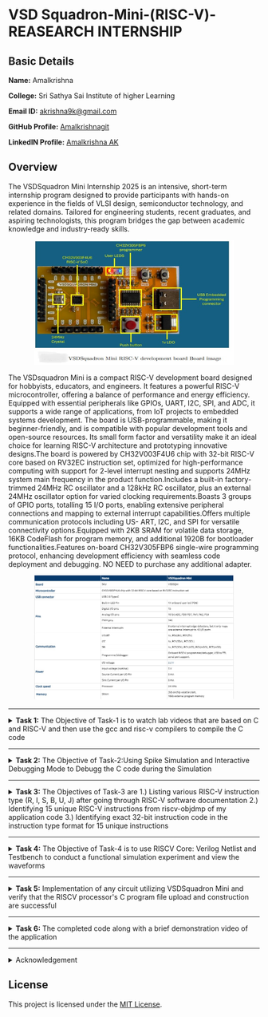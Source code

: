 # VSD Squadron-Mini-(RISC-V)-REASEARCH INTERNSHIP
##  Basic Details

**Name:** Amalkrishna

**College:** Sri Sathya Sai Institute of higher Learning

**Email ID:** akrishna9k@gmail.com  

**GitHub Profile:** [Amalkrishnagit](https://github.com/Amalkrishnagit)

**LinkedIN Profile:** [Amalkrishna AK](https://www.linkedin.com/in/amalkrishna-ak)

## Overview
The VSDSquadron Mini Internship 2025 is an intensive, short-term internship program designed to provide participants with hands-on experience in the fields of VLSI design, semiconductor technology, and related domains. Tailored for engineering students, recent graduates, and aspiring technologists, this program bridges the gap between academic knowledge and industry-ready skills.

 <p align="center">
	 <img width="400" height="250" src="Overview/1.jpeg">
	 
</p>

The VSDsquadron Mini is a compact RISC-V development board designed for hobbyists, educators, and engineers. It features a powerful RISC-V microcontroller, offering a balance of performance and energy efficiency. Equipped with essential peripherals like GPIOs, UART, I2C, SPI, and ADC, it supports a wide range of applications, from IoT projects to embedded systems development. The board is USB-programmable, making it beginner-friendly, and is compatible with popular development tools and open-source resources. Its small form factor and versatility make it an ideal choice for learning RISC-V architecture and prototyping innovative designs.The board is powered by CH32V003F4U6 chip with 32-bit RISC-V core based on RV32EC instruction set, optimized for high-performance computing with support for 2-level interrupt nesting and supports 24MHz system main frequency in the product function.Includes a built-in factory-trimmed 24MHz RC oscillator and a 128kHz RC oscillator, plus an external 24MHz oscillator option for varied clocking requirements.Boasts 3 groups of GPIO ports, totalling 15 I/O ports, enabling extensive peripheral connections and mapping to external interrupt capabilities.Offers multiple communication protocols including US- ART, I2C, and SPI for versatile connectivity options.Equipped with 2KB SRAM for volatile data storage, 16KB CodeFlash for program memory, and additional 1920B for bootloader functionalities.Features on-board CH32V305FBP6 single-wire programming protocol, enhancing development efficiency with seamless code deployment and debugging. NO NEED to purchase any additional adapter.
 <p align="center">
	 <img width="400" height="250" src="Overview/2.jpeg">
	 
</p>


-------------------------------------------------

<details>
<summary><b>Task 1:</b> The Objective of Task-1 is to watch lab videos that are based on C and RISC-V and then use the gcc and risc-v compilers to compile the C code</summary>

### C Language based LAB
We have to follow the given steps to compile any **.c** file in our machine:  
1. Open the bash terminal and locate to the directory where you want to create your file. Then run the following command:

	```
	gedit sum.c or leafpad sum1ton.c
	```  
2. This will open the editor and allows you to write into the file that you have created. You have to write the C code of printing the sum of n numbers. Once you are done with your code, save your file, and then close the editor.

Installing Leafpad editor
 ![1 Installing Leafpad editor](https://github.com/user-attachments/assets/cf0d0b1f-2648-497f-8e25-4988b0ed6498)

 ![2 ILE 2](https://github.com/user-attachments/assets/c3880c81-035f-4148-8f83-11773a7a1025)

Creating a file named "sum1ton.c"

 ![3](https://github.com/user-attachments/assets/66d37427-0388-4628-a0df-5c79066dd790)

A C-programme is written to find the sum of numbers from 1 to n, and the programme is executed.
 ![4](https://github.com/user-attachments/assets/2c8e884c-3864-416b-aaab-07542628cb0f)

4. To the C code on your terminal, run the following command:

	```
	gcc sum.c/gcc sum1ton.c
	./a.out
	```
### C Code compiled on gcc Compiler:

 The programme is then compiled using the gcc compiler.

 ![5 2 Calling out the programme](https://github.com/user-attachments/assets/70a4ad2d-5a52-473b-a96d-90cf4546d541)



 ![4 2 Compiling the program](https://github.com/user-attachments/assets/d3850517-d8e3-4831-8ad1-f5a0dd0da041)


Cross-verification of the output of the programme.

 ![5 confirming](https://github.com/user-attachments/assets/101136e5-5033-4b38-b643-5cc9837168ff)


Updating the written programme to start a new command in the next line.


 ![6 Updating the programme](https://github.com/user-attachments/assets/40454273-9f46-4c57-b2cc-5c179b2fe81f)

We can see that the next command starts in a new line.
 ![7 The next command starts in a new line](https://github.com/user-attachments/assets/56b8c3eb-19ba-43c0-adbd-3e20518fb912)

Playing around with the programme.

 ![8 Playing Around](https://github.com/user-attachments/assets/96f30490-8836-460c-8a9f-b03cf6a4f1f7)


 ![8 2](https://github.com/user-attachments/assets/d162f5f6-db17-48c7-af3b-9c71d372caec)

Renaming the written programme from sum1ton.c to lab1sum1ton.c via the terminal.

 ![9 Renaming a file](https://github.com/user-attachments/assets/12edf1f1-bf72-4bb9-8d99-81ee255a26db)

The clear screen command -clear.
 ![10 Clear sreen](https://github.com/user-attachments/assets/604a9394-ce6c-472b-a74c-36aa88bc9e7b)
 

### Compiled C output:
 
Compiling the written programme using Risc-V compiler.
 ![11 compiling using RISCv compiler](https://github.com/user-attachments/assets/39d69293-072b-4060-ba6c-f1afd251bb10)


The objectdump command is employed , and filtered out the main section which was found to have 17 instructions.
 ![12 objdump](https://github.com/user-attachments/assets/8136f9dd-ca4e-49ff-8777-ae04bc5e432f)

Cross-verification of the number of instructions.
 ![13 main section](https://github.com/user-attachments/assets/e4d77596-1eef-4d7a-92ba-2361798d9647)


 ![14 we have 17 instructions](https://github.com/user-attachments/assets/f826a5d3-5647-4ae0-8c2d-5dc2884818cd)
### RISCV based LAB
We have to do the same compilation of our code but this time using RISCV gcc compiler. Follow the given steps:  
1. Open the terminal and run the given command:  

	```
	cat sum1ton.c
	```
### Cat Command:


2. Using the **cat** command, the entire C code will be displayed on the terminal. Now run the following command to compile the code in riscv64 gcc compiler:  

	```
	riscv64-unknown-elf-gcc -O1 -mabi=lp64 -march=rv64i -o sum1ton.o sum1ton.c
	```
3. Open a new terminal and run the given command:    

	```
	riscv64-unknown-elf-objdump -d sum1ton.o
	```
### Objdump using -O1 format:


4. Open the previous tab and run the following command to compile the code in riscv64 gcc compiler:  

	```
	riscv64-unknown-elf-gcc -Ofast -mabi=lp64 -march=rv64i -o sum1ton.o sum1ton.c
	```

5. Open a new terminal and run the given command:    

	```
	riscv64-unknown-elf-objdump -d sum1ton.o
	```
### Objdump using -Ofast format:

Changing the **option** fron **-O1 to -Ofast**
 ![15  Ofast](https://github.com/user-attachments/assets/7cf89e78-34eb-4d7d-8343-f732ad28e43f)

The number of instructions reduced from 17 to 13 under the -main section.

 ![15 2](https://github.com/user-attachments/assets/193fb232-633d-4539-a908-fc939eb327b7)

Check my [SSSIHL_Roadshow](https://github.com/Amalkrishnagit/SSSIHL_Roadshow)repository for a detailed explanation on the commands used above.

</details>

-------------------------------------------------

<details>
<summary><b>Task 2:</b> The Objective of Task-2:Using Spike Simulation and Interactive Debugging Mode to Debugg the C code during the Simulation</summary> 

### What is SPIKE in RISCV?
> * A RISC-V ISA is a simulator, enabling the testing and analysis of RISC-V programs without the need for actual hardware.  
> * Spike is a free, open-source C++ simulator for the RISC-V ISA that models a RISC-V core and cache system. It can be used to run programs and a Linux kernel, and can be a starting point for running software on a RISC-V target.    
  
### What is pk (Proxy Kernel)?  
> * The RISC-V Proxy Kernel, pk , is a lightweight application execution environment that can host statically-linked RISC-V ELF binaries.  
> * A Proxy Kernel in the RISC-V ecosystem simplifies the interaction between complex hardware and the software running on it, making it easier to manage, test, and develop software and hardware projects.  

### Testing the SPIKE Simulator  
The target is to run the ```sum1ton.c``` code using both ```gcc compiler``` and ```riscv compiler```, and both of the compiler must display the same output on the terminal. So to compile the code using **gcc compiler**, use the following command:  
```
gcc sum1ton.c  
./a.out
```
And to compile the code using **riscv compiler**, use the following command:  
```
spike pk sum1ton.o
```  
#### Spike Simulation:
 <p align="center">
  <img width="800" height="500" src="/Task-2/1.PNG">
</p>

#### Following are the snapshots of RISCV Objdump with **-O1** and **-Ofast** options  
  
#### Objdump in -O1:

```
riscv64-unknown-elf-gcc -O1 -mabi=lp64 -march=rv64i -o sum1ton.o sum1ton.c
```

 <p align="center">
  <img width="800" height="500" src="/Task-2/2-open objdump.PNG">
</p>
  
#### Objdump in -Ofast:

```
riscv64-unknown-elf-gcc -Ofast -mabi=lp64 -march=rv64i -o sum1ton.o sum1ton.c
```
 

#### Debugging the Assembly Language Program of  ```sum1ton.c```  
* Open the **Objdump** of code by using the following command  
```
riscv64-unknown-elf-objdump -d sum1ton.o | less  
```
* Open the debugger in another terminal by using the following command  
```
spike -d pk sum1ton.o
```
* The debugger will be opened in the terminal. Now, debugging operations can be performed as shown in the following snapshot.

#### Debugging:
 <p align="center">
  <img width="800" height="500" src="Task-2/3.PNG">
</p>
 <p align="center">
  <img width="800" height="500" src="/Task-2/4.PNG">
</p>
 <p align="center">
  <img width="800" height="500" src="/Task-2/4.1.PNG">
</p>
<p align="center">
  <img width="800" height="500" src="/Task-2/5.PNG">
</p>
<p align="center">
  <img width="800" height="500" src="/Task-2/5.1.PNG">
</p>
</details>

----------------------------------------

<details>
<summary><b>Task 3:</b>  The Objectives of Task-3 are 1.)  Listing various RISC-V instruction type (R, I, S, B, U, J) after going through RISC-V software documentation 2.) Identifying 15 unique RISC-V instructions from riscv-objdmp of my application code 3.) Identifying exact 32-bit instruction code in the instruction type format for 15 unique instructions</summary>

## WHAT IS RISC-V?
- RISC-V is an open-source instruction set architecture (ISA) that allows developers to create processors tailored for specific applications.
- RISC-V is based on reduced instruction set computer principles and is the fifth generation of processors built on this concept.
- RISC-V can also be understood as an alternative processor technology that is free and open-source, meaning you don't need to purchase a license to use it.

## INSTRUCTIONS FORMAT IN RISC-V
The instruction format of a processor dictates how machine language instructions are structured and organized for the processor to execute. Each instruction is composed of a series of 0s and 1s, with each segment containing information about the location and operation of data.  
There are six primary instruction formats in RISC-V:

1. R-format
2. I-format
3. S-format
4. B-format
5. U-format
6. J-format

#### RISCV Instruction Types

 <p align="center">
  <img width="800" height="500" src="/Task-3/Instuction types.PNG">
</p>

#### 1. R-type Instruction
In RV32, each instruction is 32 bits in size. R-type instructions perform operations on registers (not memory) and are used for various arithmetic and logical operations. The 32-bit instruction is divided into six fields:

 <p align="center">
  <img width="800" height="100" src="/Task-3/R.PNG">
</p>

- **opcode** (7 bits): Specifies the type of instruction.
- **rd** (5 bits): The destination register where the result of the operation is stored.
- **func3** (3 bits): Specifies the type of operation performed.
- **rs1, rs2** (5 bits each): Source registers used in the operation.
- **func7** (7 bits): Further specifies the operation.

#### 2. I-type Instruction
I-type instructions involve operations that use both registers and an immediate value (not memory). These instructions are used for immediate and load operations. The instruction format is as follows:

 <p align="center">
  <img width="800" height="100" src="/Task-3/I.PNG">
</p>

- **opcode** (7 bits): Specifies the type of instruction.
- **rd** (5 bits): The destination register for the result.
- **func3** (3 bits): Specifies the type of operation.
- **rs1** (5 bits): Source register.
- **imm[11:0]** (12 bits): A 12-bit signed immediate value used in the operation.

#### 3. S-type Instruction
S-type instructions are used for store operations where data is stored from a register to memory. The 32-bit instruction is divided as follows:

 <p align="center">
  <img width="800" height="100" src="/Task-3/S.PNG">
</p>

- **opcode** (7 bits): Specifies the type of instruction.
- **imm[11:5]** (7 bits) and **imm[4:0]** (5 bits): The 12-bit immediate value is split across two fields, specifying the store offset.
- **rs1** (5 bits): The register containing the data to store.
- **rs2** (5 bits): The register containing the address where data should be stored.
- **func3** (3 bits): Specifies the type of store (byte, half-word, or word).

#### 4. B-type Instruction
B-type instructions are used for conditional branching based on comparisons. The 32-bit instruction format is as follows:

 <p align="center">
  <img width="800" height="100" src="/Task-3/B.PNG">
</p>

- **opcode** (7 bits): Specifies the type of instruction.
- **imm[12]** (1 bit), **imm[10:5]** (6 bits), **imm[4:1]** (4 bits), and **imm[11]** (1 bit): These bits form the 12-bit signed immediate used for the branch offset.
- **rs1, rs2** (5 bits each): Source registers involved in the comparison.
- **func3** (3 bits): Defines the condition used for branching.

#### 5. U-type Instruction
U-type instructions are used to transfer an immediate value into the destination register. The format is simple and involves only two instructions: `LUI` and `AUIPC`.

 <p align="center">
  <img width="800" height="100" src="/Task-3/U.PNG">
</p>

- **opcode** (7 bits): Specifies the type of instruction.
- **rd** (5 bits): The destination register for the immediate value.
- **imm[19:0]** (20 bits): The 20-bit immediate value that is transferred to the destination register.

For example, the instruction `lui x15, 0x13579` would load the value `0x13579000` into the upper 20 bits of register `x15`.

#### 6. J-type Instruction
J-type instructions are used for jump operations. These instructions are often used for loops and branching to a specified memory location. The format is as follows:

 <p align="center">
  <img width="800" height="100" src="/Task-3/J.PNG">
</p>

- **opcode** (7 bits): Specifies the type of instruction.
- **imm[20]** (1 bit), **imm[10:1]** (10 bits), **imm[11]** (1 bit), and **imm[19:12]** (8 bits): These bits form the 20-bit signed immediate for the jump address.
- **rd** (5 bits): The destination register (used for return addresses).

## Commands for Extracting RISC-V Instructions
<details>
<summary>Commands</summary>
	
#### Compile the C program into a RISC-V ELF binary
```
riscv64-unknown-elf-gcc -march=rv32i -mabi=ilp32 -o sum1ton sum1ton.c
```

#### Generate a disassembly of the binary
```
riscv64-unknown-elf-objdump -d sum1ton > sum1ton.objdump
```

#### Display the main function's disassembly, with 30 lines of context
```
riscv64-unknown-elf-objdump -d sum1ton | grep -A 30 "<main>:"
```
<p align="center">
  <img width="800" height="500" src="/Task-3/1.PNG">
</p>

#### Filter for arithmetic and logical instructions: add, sub, and, or
```
riscv64-unknown-elf-objdump -d sum1ton | grep -E "add|sub|and|or"
```
<p align="center">
  <img width="800" height="500" src="/Task-3/2.PNG">
</p>

#### Filter for immediate arithmetic, load, and jump instructions: addi, lw, jalr
```
riscv64-unknown-elf-objdump -d sum1ton | grep -E "addi|lw|jalr"
```
<p align="center">
  <img width="800" height="500" src="/Task-3/3.PNG">
</p>

#### Filter for store and branch instructions: sw, beq, bne, blt, bge
```
riscv64-unknown-elf-objdump -d sum1ton | grep -E "sw|beq|bne|blt|bge"
```

#### Filter for control flow and address instructions: lui, auipc, jal
```
riscv64-unknown-elf-objdump -d sum1ton | grep -E "lui|auipc|jal"
```

#### Count occurrences of each unique instruction
```
riscv64-unknown-elf-objdump -d sum1ton | grep -o "\s\w\+\s" | sort | uniq -c
```
</details>

# Instructions with explaination
<details>
<summary>Now, let's analyse each instruction one by one</summary>
	
# RISC-V Instructions Explanation

This document provides a detailed explanation of the given RISC-V assembly instructions, including their types, functionality, and corresponding 32-bit representations.

### 1. `xor a5, a4, a5`
- **Type**: R-type  
- **Description**: Adds the values in `a4` and `a5`, and stores the result in `a5`.  
- **Fields**:  
  - **opcode**: 0110011  
  - **rs1**: a4 = 01110 
  - **rs2**: a5 = 01111
  - **rd**: a5 = 01111   
  - **func3**: 000  
  - **func7**: 0000000  
- **32-bit Instruction**: `0000000_01111_01110_000_01111_0110011`

---

### 2. `addi a5, a5, 1`
- **Type**: I-type  
- **Description**: Adds the immediate value `1` to the value in `a5`, and stores the result in `a5`.  
- **Fields**:  
  - **opcode**: 0010011  
  - **rd**: a5 = 01111  
  - **rs1**: a5 = 01111  
  - **imm**: 0000000000000001  
  - **func3**: 000  
- **32-bit Instruction**: `0000000000000001_01111_000_01111_0010011`

---

### 3. `sub a2, a2, a0`
- **Type**: R-type  
- **Description**: Subtracts the value in `a0` from the value in `a2`, and stores the result in `a2`.  
- **Fields**:  
  - **opcode**: 0110011  
  - **rd**: a2 = 01100
  - **rs1**: a2 = 01100
  - **rs2**: a0 = 01010  
  - **func3**: 000  
  - **func7**: 0100000  
- **32-bit Instruction**: `0100000_01010_01100_000_01100_0110011`

---

### 4. `and a5, a5, a4`
- **Type**: R-type  
- **Description**: Performs a bitwise AND operation between the values in `a5` and `a4`, and stores the result in `a5`.  
- **Fields**:  
  - **opcode**: 0110011  
  - **rd**: a5 = 01111
  - **rs1**: a5 = 01111  
  - **rs2**: a4 = 01110  
  - **func3**: 111  
  - **func7**: 0000000  
- **32-bit Instruction**: `0000000_01110_01111_111_01111_0110011`

---

### 5. `or a1, a1, a3`
- **Type**: R-type  
- **Description**: Performs a bitwise OR operation between the values in `a5` and `a6`, and stores the result in `a5`.  
- **Fields**:  
  - **opcode**: 0110011  
  - **rd**: a1 = 01011  
  - **rs1**: a1 =01011  
  - **rs2**: a3 = 01101  
  - **func3**: 110  
  - **func7**: 0000000  
- **32-bit Instruction**: `0000000_01101_01011_110_01011_0110011`

---

### 6. `xor a4, a7, a4`
- **Type**: R-type  
- **Description**: Performs a bitwise XOR operation between the values in `a7` and `a4`, and stores the result in `a4`.  
- **Fields**:  
  - **opcode**: 0110011  
  - **rd**: a4 = 01110 
  - **rs1**: a7 = 10001  
  - **rs2**: a4 = 01110 
  - **func3**: 100  
  - **func7**: 0000000  
- **32-bit Instruction**: `0000000_01110_10001_100_01110_0110011`

---

### 7. `lw a5, 16(sp)`
- **Type**: I-type  
- **Description**: Loads a word from the memory address obtained by adding `16` to the value in `sp`, and stores it in `a5`.  
- **Fields**:  
  - **opcode**: 0000011  
  - **rd**: a5 = 01111  
  - **rs1**: sp = 00010  
  - **imm**: 0000000000010000  
  - **func3**: 010  
- **32-bit Instruction**: `0000000000010000_00010_010_01111_0000011`

---

### 8. `sw a3, 16(sp)`
- **Type**: S-type  
- **Description**: Stores the value in `a3` at the memory address obtained by adding `16` to the value in `sp`.  
- **Fields**:  
  - **opcode**: 0100011  
  - **rs1**: sp = 00010  
  - **rs2**: a3 = 01101 
  - **imm**: 0000000 10000 
  - **func3**: 010  
- **32-bit Instruction**: `0000000_01101_00010_010_10000_0100011`

---

### 9. `beq s0, a2, 14650`
- **Type**: B-type  
- **Description**: Branches to the address offset `14650` if `s0` equals `a2`.  
- **Fields**:  
  - **opcode**: 1100011  
  - **rs1**: s0 = 01000  
  - **rs2**: a2 = 01100  
  - **imm**: 0 000011 1100 0  
  - **func3**: 000  
- **32-bit Instruction**:  `0_000011_01100_01000_000_1100_0_1100011`

---

### 10. `bne a1, a5, 145fc`
- **Type**: B-type  
- **Description**: Branches to the address offset `145fc` if `a1` does not equal `a5`.  
- **Fields**:  
  - **opcode**: 1100011  
  - **rs1**: a1 = 01011  
  - **rs2**: a5 = 01111  
  - **imm**: 1_111111_0100_1  
  - **func3**: 001  
- **32-bit Instruction**: `1_111111_01111_01011_001_0100_1_1100011`

---

### 11. `sll a7, a7, a2`
- **Type**: R-type  
- **Description**: Performs a logical left shift of `a7` by the number of positions specified in the lower bits of `a2`, and stores the result in `a7`.  
- **Fields**:  
  - **opcode**: 0110011  
  - **rd**: a7 = 10001 
  - **rs1**: a7 = 10001  
  - **rs2**: a2 = 01100  
  - **func3**: 001  
  - **func7**: 0000000  
- **32-bit Instruction**: `0000000_01100_10001_001_10001_0110011`

---

### 12. `lui a5, 0x80`
- **Type**: U-type  
- **Description**: Loads the value `0x80` into the upper 20 bits of `a5`.  
- **Fields**:  
  - **opcode**: 0110111  
  - **rd**: a5 = 01111
  - **imm**: 00000000000010000000  
- **32-bit Instruction**:  `00000000000010000000_01111_0110111`

---

### 13. `jal ra, 22a08`
- **Type**: J-type  
- **Description**: Jumps to the address offset `22a08` and stores the return address in `ra`.  
- **Fields**:  
  - **opcode**: 1101111  
  - **rd**: ra = 00001  
  - **imm**: 0_0110110110_0_00010000 
- **32-bit Instruction**: `00110110110000010000_00001_1101111`

---

### 14. `jalr a5`
- **Type**: I-type  
- **Description**: Jumps to the address specified in `a5` and stores the return address in `ra`.  
- **Fields**:  
  - **opcode**: 1100111  
  - **rd**: ra = 00001  
  - **rs1**: a5 = 01111  
  - **imm**: 000000000000  
  - **func3**: 000  
- **32-bit Instruction**: `000000000000_01111_000_00001_1100111`

---

### 15. `auipc a0, 0x1`
- **Type**: U-type  
- **Description**: Adds the immediate value `0x1` shifted left 12 bits to the current PC and stores the result in `a0`.  
- **Fields**:  
  - **opcode**: 0010111  
  - **rd**: a0 = 01010 
  - **imm**: 00000000000000000001  
- **32-bit Instruction**: `00000000000000000001_01010_0010111`
</details>

# Example Application with its Instructions
<details>
<summary>Given below is a simple C program that performs basic mathematical operations like addition, subtraction, multiplication, and division</summary>
	
```c
//C program

#include <stdio.h>

int main() {
    double num1, num2;
    
    // Taking input from the user
    printf("Enter two numbers: ");
    scanf("%lf %lf", &num1, &num2);

    // Performing mathematical operations
    double sum = num1 + num2;
    double difference = num1 - num2;
    double product = num1 * num2;
    double quotient = (num2 != 0) ? (num1 / num2) : 0; // Handling division by zero

    // Displaying results
    printf("\nResults:\n");
    printf("Sum: %.2lf\n", sum);
    printf("Difference: %.2lf\n", difference);
    printf("Product: %.2lf\n", product);
    
    if (num2 != 0) {
        printf("Quotient: %.2lf\n", quotient);
    } else {
        printf("Division by zero is not allowed.\n");
    }

    return 0;
}

```

 <p align="center">
  <img width="800" height="500" src="/Task-3/5.PNG">
</p>
</details>


<details>
<summary>Now, let's analyse each instruction one by one present in model application</summary>

### 1) `xor s0, a5, a1`
- **Type**: R-type  
- **Description**: Performs a bitwise XOR operation between the values in `a5` and `a1`, and stores the result in `s0`.  
- **Fields**:  
  - **opcode**: 0110011  
  - **rd**: s0 = 10010 
  - **rs1**: a5 = 01111  
  - **rs2**: a1 = 01011 
  - **func3**: 100  
  - **func7**: 0000000  
- **32-bit Instruction**: `0000000_01011_01111_100_01110_0110011`

----------------------------------------------

### 2) `addi a5, a5, 1`
* This is an I-type instruction used for adding an immediate value to a register.
* `a5` is both the source register (rs1) and the destination register (rd).
* The immediate value `1` is added to the value in register `a5` and the result is stored in `a5`.
* Opcode for `addi` = `0010011`
* rd = `a5` = `01111`
* rs1 = `a5` = `01111`
* imm = `1` = `000000000001`
* func3 = `000`

**32 bits instruction:** `000000000001_01111_000_01111_0010011`

----------------------------------------------

### 3) `beq a2, a0, 2472c`
* This is a B-type instruction used for conditional branching (branch if equal).
* If the values in registers `a2` and `a0` are equal, the program counter will jump to the specified offset (`2472c`).
* Opcode for `beq` = `1100011`
* rs1 = `a2` = `01100`
* rs2 = `a0` = `01010`
* imm = `2472c` = `0_001101_0100_0`
* func3 = `000`

**32 bits instruction:** `0001101_01010_01100_000_01000_1100011`

----------------------------------------------

### 4) `lw a5, -20(s0)`
* This is an I-type instruction used for loading a word from memory.
* The value at memory address `s0 - 20` (no offset) is loaded into register `a5`.
* Opcode for `lw` = `0000011`
* rd = `a5` = `01111`
* rs1 = `s0` = `01000`
* imm = `-20` = `111111101100`
* func3 = `010`

**32 bits instruction:** `111111101100_01000_010_01111_0000011`

----------------------------------------------

### 5) `bne t3, a5, 23450`
* This is a B-type instruction used for conditional branching (branch if not equal).
* If the values in registers `t3` and `a5` are not equal, the program counter will jump to the specified offset (`23450`).
* Opcode for `bne` = `1100011`
* rs1 = `t3` = `11100`
* rs2 = `a5` = `01111`
* imm = `23450` = `1_1111110_0010_1`
* func3 = `001`

**32 bits instruction:** `1111111_01111_11100_001_00101_1100011`

----------------------------------------------

### 6) `sub a5, a5, a0`
- **Type**: R-type  
- **Description**: Subtracts the value in `a0` from the value in `a5`, and stores the result in `a5`.  
- **Fields**:  
  - **opcode**: 0110011  
  - **rd**: a5 = 01111
  - **rs1**: a5 = 01111
  - **rs2**: a0 = 01100  
  - **func3**: 000  
  - **func7**: 0100000  
- **32-bit Instruction**: `0100000_01100_01111_000_01111_0110011`
  
----------------------------------------------

### 7) `or t3, t3, a6`
* This is an R-type instruction used for performing a bitwise OR operation between two registers.
* The values in registers `t3` and `a6` are bitwise OR’ed, and the result is stored in register `t3`.
* Opcode for `or` = `0110011`
* rd = `t3` = `11100`
* rs1 = `t3` = `11100`
* rs2 = `a6` = `10000`
* func3 = `110`
* func7 = `0000000`

**32 bits instruction:** `0000000_10000_11100_110_11100_0110011`

----------------------------------------------

### 8) `slli a2, a5, 0x1d`
* This is an I-type instruction used for shifting a register value left by an immediate number of bits.
* The value in register `a5` is shifted left by `0x1d` (29 in decimal), and the result is stored in register `a2`.
* Opcode for `slli` = `0010011`
* rd = `a2` = `01100`
* rs1 = `a5` = `01111`
* imm = `0x1d` = `000000011101`
* func3 = `001`

**32 bits instruction:** `000000011101_01111_001_01100_0010011`

----------------------------------------------

### 9) `sw a2, 20(sp)`
- **Type**: S-type  
- **Description**: Stores the value in `a2` at the memory address obtained by adding `20` to the value in `sp`.  
- **Fields**:  
  - **opcode**: 0100011  
  - **rs1**: sp = 00010  
  - **rs2**: a2 = 01100 
  - **imm**: 0000000 10100 
  - **func3**: 010  
- **32-bit Instruction**: `0000000_01100_00010_010_10100_0100011`
----------------------------------------------

### 10) `mv a0, a5`
* This is a pseudo-instruction that copies the value in `a5` to `a0`.
* It is equivalent to `addi a0, a5, 0`.
* Opcode for `addi` = `0010011`
* rd = `a0` = `01010`
* rs1 = `a5` = `01111`
* imm = `0` = `000000000000`
* func3 = `000`

**32 bits instruction:** `000000000000_01111_000_01010_0010011`

----------------------------------------------

### 11) `lui a5, 0x25`
* This is a U-type instruction used for loading an upper immediate value into a register.
* The value `0x25` is loaded into the upper 20 bits of register `a5`.
* Opcode for `lui` = `0110111`
* rd = `a5` = `01111`
* imm = `0x25` = `000000000000001000101`

**32 bits instruction:** `00000000000000100101_01111_0110111`

----------------------------------------------

### 12) `jal ra, 10420`
* This is a J-type instruction used for performing a jump and link operation.
* The program counter is updated by the immediate value (`10420`), and the return address is stored in `ra`.
* Opcode for `jal` = `1101111`
* rd = `ra` = `00001`
* imm = `10420` = `0_0100111100_0_00000000`

**32 bits instruction:** `00100111100000000000_00001_1101111`

----------------------------------------------

### 13) `and a5, a5, a2`
* All the arithmetic and logical operations are performed using R-type instruction format, hence this instruction belongs to R-type instruction set.  
* a5 is the destination register that will hold the value of a5 & a2, means performing AND operation bit by bit.  
* Opcode for AND = 0110011  
* rd = a5 = 01111  
* rs1 = a5 = 01111  
* rs2 = a2 = 01100 
* func3 = 111  
* func7 = 0000000  

**32 bits instruction :** `0000000_01100_01111_111_01111_0110011`

----------------------------------------------

### 14) `beqz t6, 23c79`
* This is a B-type instruction used for conditional branching (branch if equal to zero).
* If the value in register `t6` is zero, the program counter will jump to the specified offset (`23c79`).
* Opcode for `beqz` = `1100011`
* rs1 = `t6` = `11111`
* rs2 = `x0` = `00000`
* imm = `23c79` = `0_000000_0100_0`
* func3 = `000`

**32 bits instruction:** `0000000_00000_11111_000_01000_1100011`

</details>

</details>

----------------------------------------------

<details>
<summary><b>Task 4:</b> The Objective of Task-4 is to use RISCV Core: Verilog Netlist and Testbench to conduct a functional simulation experiment and view the waveforms</summary>  
<br>

>***NOTE:** Since this research internship does not include building the RISCV architecture or writing its testbench, we will utilize the pre-existing Verilog code and testbench. The following GitHub repository was used as a reference  : [iiitb_rv32i](https://github.com/vinayrayapati/rv32i/)*    
  
### Steps to perform functional simulation of RISCV 
1. download the ```iiitb_rv32i.v``` and ```iiitb_rv32i_tb.v``` files from
https://github.com/vinayrayapati/rv32i/
3. Create a new directory with your name ```mkdir <your_name>```
4. Copy the files ```iiitb_rv32i.v``` and ```iiitb_rv32i_tb.v``` to this directory
  
  
5. To run and simulate the verilog code, enter the following command:  
	```
	$ iverilog -o iiitb_rv32i iiitb_rv32i.v iiitb_rv32i_tb.v
	$ ./iiitb_rv32i
	```
6. To see the simulation waveform in GTKWave, enter the following command:
	```
	$ gtkwave iiitb_rv32i.vcd
	```

 <p align="center">
  <img width="800" height="500" src="/Task-4/1.PNG">
</p>

7. The following window will appear when GTKWave opens 

 <p align="center">
  <img width="800" height="500" src="/Task-4/2.GTK.PNG">
</p>
 
Every instruction in the provided verilog file is hard-coded, as seen in the picture below. Hard-coded indicates that each instruction has been hard-coded according to the designer's own pattern rather than adhering to the RISCV specifications bit pattern. As a result, the 32-bit instruction we produced in Task 3 will not correspond to the specified instruction.  
  
 <p align="center">
  <img width="800" height="500" src="/Task-4/3.Hard coded Instructions.PNG">
</p>
  
#### The following table shows the differences between standard RISCV ISA and the Instruction Set given in the reference repository:  

 <p align="center">
 < 
	|  **Operation**  |  **Standard RISCV ISA**  |  **Hardcoded ISA**  |  
	|  :----:  |  :----:  |  :----:  |  
	|  ADD R6, R2, R1  |  32'h00110333  |  32'h02208300  |  
	|  SUB R7, R1, R2  |  32'h402083b3  |  32'h02209380  |  
	|  AND R8, R1, R3  |  32'h0030f433  |  32'h0230a400  |  
	|  OR R9, R2, R5  |  32'h005164b3  |  32'h02513480  |  
	|  XOR R10, R1, R4  |  32'h0040c533  |  32'h0240c500  |  
	|  SLT R1, R2, R4  |  32'h0045a0b3  |  32'h02415580  |  
	|  ADDI R12, R4, 5  |  32'h004120b3  |  32'h00520600  |  
	|  BEQ R0, R0, 15  |  32'h00000f63  |  32'h00f00002  |  
	|  SW R3, R1, 2  |  32'h0030a123  |  32'h00209181  |  
	|  LW R13, R1, 2  |  32'h0020a683  |  32'h00208681  |  
	|  SRL R16, R14, R2  |  32'h0030a123  |  32'h00271803  |
	|  SLL R15, R1, R2  |  32'h002097b3  |  32'h00208783  |   >
	 
 </p> 

#### *Analysing the Output Waveform of various instructions that we have covered in TASK-2*  

**```Instruction 1: ADD R6, R2, R1```**

<p align="center">
  <img width="500" src="/Task 4/ADD.png">
</p>

---

**```Instruction 2: SUB R7, R1, R2```**

<p align="center">
  <img width="500" src="/Task 4/SUB.png">
</p>

---

**```Instruction 3: AND R8, R1, R3```**

<p align="center">
  <img width="500" src="/Task 4/AND.png">
</p>

---

**```Instruction 4: OR R9, R2, R5```**

<p align="center">
  <img width="500" src="/Task 4/OR.png">
</p>

---

**```Instruction 5: XOR R10, R1, R4```**

<p align="center">
  <img width="500" src="/Task 4/XOR.png">
</p>

---

**```Instruction 6: SLT R11, R2, R4```**

<p align="center">
  <img width="500" src="/Task 4/SLT.png">
</p>

---

**```Instruction 7: ADDI R12, R4, 5```**

<p align="center">
  <img width="500" src="/Task 4/ADDI.png">
</p>

---

**```Instruction 8: BEQ R0, R0, 15```**

<p align="center">
  <img width="500" src="/Task 4/BEQ.png">
</p>

---

**```Instruction 9: SW R3, R1, 2```**

<p align="center">
  <img width="500" src="/Task 4/SW.png">
</p>

---

**```Instruction 10: LW R13, R1, 2```**

<p align="center">
  <img width="500" src="/Task 4/LW.png">
</p>

</details>  

-----------------------------------

<details>
<summary><b>Task 5:</b> Implementation of any circuit utilizing VSDSquadron Mini and verify that the RISCV processor's C program file upload and construction are successful</summary> 

# Shipment Tracking System

## Overview
The Shipment Tracking System integrates an MPU6050 accelerometer sensor with the CH32V003 RISC-V processor to provide real-time tracking of shipment conditions. This system monitors movement and tilt ensuring that shipments are handled appropriately during transit. The MPU6050 sensor communicates detected motion data to the CH32V003 processor, which processes the information and triggers alerts if any irregularities are detected. By leveraging this technology, the project offers an efficient and automated solution for shipment monitoring and tracking.

## Components Required
- CH32V003 RISC-V Processor
- MPU6050 Accelerometer and Gyroscope Sensor
- Power Supply
- Jumper Wires

## System Specifications
### CH32V003 RISC-V Processor
- Voltage: 1.8V to 3.6V
- Communication Protocols: I2C, SPI, UART
- GPIO Pins: Configurable for interfacing with external devices

### MPU6050 Accelerometer Sensor
- Voltage: 3.3V or 5V
- Features: Acceleration and angular velocity detection across three axes
- Communication Protocol: I2C

## Circuit Connections
<p align="center">
  <img width="500" src="/Task 5/circuit_image.png">
</p>

### Connections:
1. **MPU6050 VCC**: Connect to `VIN` of CH32V003.
2. **MPU6050 GND**: Connect to `GND` of CH32V003.
3. **MPU6050 SCL (I2C Clock)**: Connect to `PC2` of CH32V003.
4. **MPU6050 SDA (I2C Data)**: Connect to `PC1` of CH32V003.

### Pinout Diagram:

| Component          | CH32V003x Pin |
|--------------------|---------------|
| MPU6050 VCC       | VIN           |
| MPU6050 GND       | GND           |
| MPU6050 SCL       | PC2            |
| MPU6050 SDA       | PC1            |

</details>

---------------------------------------

<details>
<summary><b>Task 6:</b> The completed code along with a brief demonstration video of the application</summary> 

## Complete setup 

<p align="center">
  <img width="500" src="/Task 6/complete_setup.jpg">
</p>

## Board_and_sensor

<p align="center">
  <img width="500" src="/Task 6/board_and_sensor.jpg">
</p>

## Interface_for_serial_monitor

<p align="center">
  <img width="500" src="/Task 6/for_serial_monitoring.jpg">
</p>

## How to Program

The following code initializes the MPU6050 sensor and processes motion data to detect irregularities. If an alert condition occurs, the inbuilt LED on the CH32V003 processor glows to indicate an issue and displays it on serial monitor.

```c
#include <ch32v00x.h>
#include <debug.h>
#include <stdlib.h>

/* MPU6050 Register Addresses */
#define MPU6050_ADDR 0x68
#define MPU6050_PWR_MGMT_1 0x6B
#define MPU6050_ACCEL_CONFIG 0x1C
#define MPU6050_ACCEL_XOUT_H 0x3B
#define MPU6050_WHO_AM_I 0x75

/* Tilt Detection Parameters */
#define TILT_THRESHOLD 15000  // Raw accelerometer threshold
#define I2C_TIMEOUT 1000      // Timeout for I2C operations

/* Global Variable */
int16_t accelX, accelY, accelZ;
uint8_t tiltDetected = 0;

/* Function Prototypes */
void GPIO_Config(void);
void MPU6050_Init(void);
void MPU6050_Read_Accel(void);
void Check_Tilt(void);
void I2C_WriteByte(uint8_t addr, uint8_t reg, uint8_t data);
uint8_t I2C_ReadByte(uint8_t addr, uint8_t reg);

void GPIO_Config(void) {
    GPIO_InitTypeDef GPIO_InitStructure = {0};
    RCC_APB2PeriphClockCmd(RCC_APB2Periph_GPIOD, ENABLE);
    GPIO_InitStructure.GPIO_Pin = GPIO_Pin_6;
    GPIO_InitStructure.GPIO_Mode = GPIO_Mode_Out_PP;
    GPIO_InitStructure.GPIO_Speed = GPIO_Speed_50MHz;
    GPIO_Init(GPIOD, &GPIO_InitStructure);
}

void MPU6050_Init(void) {
    uint8_t whoAmI;
    
    // Reset the device
    I2C_WriteByte(MPU6050_ADDR, MPU6050_PWR_MGMT_1, 0x80);
    Delay_Ms(100);  // Wait for reset to complete
    
    // Wake up the device
    I2C_WriteByte(MPU6050_ADDR, MPU6050_PWR_MGMT_1, 0x00);
    Delay_Ms(100);
    
    // Verify device ID
    whoAmI = I2C_ReadByte(MPU6050_ADDR, MPU6050_WHO_AM_I);
    if (whoAmI != 0x68) {
        printf("MPU6050 not found! WHO_AM_I = 0x%02X\r\n", whoAmI);
        while(1);  // Stop if device not found
    }
    
    // Configure accelerometer for ±2g range
    I2C_WriteByte(MPU6050_ADDR, MPU6050_ACCEL_CONFIG, 0x00);
    Delay_Ms(10);
    
    printf("MPU6050 initialized successfully\r\n");
}

void MPU6050_Read_Accel(void) {
    uint8_t buf[6];
    for(int i = 0; i < 6; i++) {
        buf[i] = I2C_ReadByte(MPU6050_ADDR, MPU6050_ACCEL_XOUT_H + i);
    }
    accelX = (buf[0] << 8) | buf[1];
    accelY = (buf[2] << 8) | buf[3];
    accelZ = (buf[4] << 8) | buf[5];
}

void Check_Tilt(void) {
    if (abs(accelX) > TILT_THRESHOLD || abs(accelY) > TILT_THRESHOLD) {
        if (!tiltDetected) {
            printf("TILT WARNING!\r\n");
            tiltDetected = 1;
        }
        GPIO_WriteBit(GPIOD, GPIO_Pin_6, SET);  // LED ON
    } else {
        tiltDetected = 0;
        GPIO_WriteBit(GPIOD, GPIO_Pin_6, RESET);  // LED OFF
    }
}

void IIC_Init(u32 bound, u16 address) {
    GPIO_InitTypeDef GPIO_InitStructure = {0};
    I2C_InitTypeDef I2C_InitTSturcture = {0};

    RCC_APB2PeriphClockCmd(RCC_APB2Periph_GPIOC | RCC_APB2Periph_AFIO, ENABLE);
    RCC_APB1PeriphClockCmd(RCC_APB1Periph_I2C1, ENABLE);

    GPIO_InitStructure.GPIO_Pin = GPIO_Pin_2;
    GPIO_InitStructure.GPIO_Mode = GPIO_Mode_AF_OD;
    GPIO_InitStructure.GPIO_Speed = GPIO_Speed_50MHz;
    GPIO_Init(GPIOC, &GPIO_InitStructure);

    GPIO_InitStructure.GPIO_Pin = GPIO_Pin_1;
    GPIO_Init(GPIOC, &GPIO_InitStructure);

    I2C_InitTSturcture.I2C_ClockSpeed = bound;
    I2C_InitTSturcture.I2C_Mode = I2C_Mode_I2C;
    I2C_InitTSturcture.I2C_DutyCycle = I2C_DutyCycle_2;
    I2C_InitTSturcture.I2C_OwnAddress1 = address;
    I2C_InitTSturcture.I2C_Ack = I2C_Ack_Enable;
    I2C_InitTSturcture.I2C_AcknowledgedAddress = I2C_AcknowledgedAddress_7bit;
    I2C_Init(I2C1, &I2C_InitTSturcture);

    I2C_Cmd(I2C1, ENABLE);
}

void I2C_WriteByte(uint8_t addr, uint8_t reg, uint8_t data) {
    uint16_t timeout = I2C_TIMEOUT;
    
    while(I2C_GetFlagStatus(I2C1, I2C_FLAG_BUSY) && --timeout);
    if (!timeout) {
        printf("I2C busy timeout\r\n");
        return;
    }
    
    I2C_GenerateSTART(I2C1, ENABLE);
    timeout = I2C_TIMEOUT;
    while(!I2C_CheckEvent(I2C1, I2C_EVENT_MASTER_MODE_SELECT) && --timeout);
    if (!timeout) {
        printf("I2C start timeout\r\n");
        return;
    }
    
    I2C_Send7bitAddress(I2C1, addr << 1, I2C_Direction_Transmitter);
    timeout = I2C_TIMEOUT;
    while(!I2C_CheckEvent(I2C1, I2C_EVENT_MASTER_TRANSMITTER_MODE_SELECTED) && --timeout);
    if (!timeout) {
        printf("I2C address timeout\r\n");
        return;
    }
    
    I2C_SendData(I2C1, reg);
    timeout = I2C_TIMEOUT;
    while(!I2C_CheckEvent(I2C1, I2C_EVENT_MASTER_BYTE_TRANSMITTED) && --timeout);
    if (!timeout) {
        printf("I2C register timeout\r\n");
        return;
    }
    
    I2C_SendData(I2C1, data);
    timeout = I2C_TIMEOUT;
    while(!I2C_CheckEvent(I2C1, I2C_EVENT_MASTER_BYTE_TRANSMITTED) && --timeout);
    if (!timeout) {
        printf("I2C data timeout\r\n");
        return;
    }
    
    I2C_GenerateSTOP(I2C1, ENABLE);
}

uint8_t I2C_ReadByte(uint8_t addr, uint8_t reg) {
    uint8_t data;
    uint16_t timeout = I2C_TIMEOUT;
    
    while(I2C_GetFlagStatus(I2C1, I2C_FLAG_BUSY) && --timeout);
    if (!timeout) {
        printf("I2C busy timeout\r\n");
        return 0;
    }
    
    I2C_GenerateSTART(I2C1, ENABLE);
    timeout = I2C_TIMEOUT;
    while(!I2C_CheckEvent(I2C1, I2C_EVENT_MASTER_MODE_SELECT) && --timeout);
    if (!timeout) {
        printf("I2C start timeout\r\n");
        return 0;
    }
    
    I2C_Send7bitAddress(I2C1, addr << 1, I2C_Direction_Transmitter);
    timeout = I2C_TIMEOUT;
    while(!I2C_CheckEvent(I2C1, I2C_EVENT_MASTER_TRANSMITTER_MODE_SELECTED) && --timeout);
    if (!timeout) {
        printf("I2C address timeout\r\n");
        return 0;
    }
    
    I2C_SendData(I2C1, reg);
    timeout = I2C_TIMEOUT;
    while(!I2C_CheckEvent(I2C1, I2C_EVENT_MASTER_BYTE_TRANSMITTED) && --timeout);
    if (!timeout) {
        printf("I2C register timeout\r\n");
        return 0;
    }
    
    I2C_GenerateSTART(I2C1, ENABLE);
    timeout = I2C_TIMEOUT;
    while(!I2C_CheckEvent(I2C1, I2C_EVENT_MASTER_MODE_SELECT) && --timeout);
    if (!timeout) {
        printf("I2C restart timeout\r\n");
        return 0;
    }
    
    I2C_Send7bitAddress(I2C1, addr << 1, I2C_Direction_Receiver);
    timeout = I2C_TIMEOUT;
    while(!I2C_CheckEvent(I2C1, I2C_EVENT_MASTER_RECEIVER_MODE_SELECTED) && --timeout);
    if (!timeout) {
        printf("I2C receive mode timeout\r\n");
        return 0;
    }
    
    I2C_AcknowledgeConfig(I2C1, DISABLE);
    I2C_GenerateSTOP(I2C1, ENABLE);
    
    timeout = I2C_TIMEOUT;
    while(!I2C_CheckEvent(I2C1, I2C_EVENT_MASTER_BYTE_RECEIVED) && --timeout);
    if (!timeout) {
        printf("I2C receive timeout\r\n");
        return 0;
    }
    
    data = I2C_ReceiveData(I2C1);
    I2C_AcknowledgeConfig(I2C1, ENABLE);
    return data;
}

int main(void) {
    USART_Printf_Init(115200);
    printf("\r\nMPU6050 Tilt Detection Starting...\r\n");
    
    Delay_Init();
    GPIO_Config();
    IIC_Init(400000, 0x00);  // Increased to 400kHz
    MPU6050_Init();
    
    while(1) {
        MPU6050_Read_Accel();
        Check_Tilt();
        Delay_Ms(100);
    }
}

void NMI_Handler(void) {}
void HardFault_Handler(void) {
    while (1) {}
}
```
## Serial_monitor_output

<p align="center">
  <img width="500" src="/Task 6/serial_monitor_output.jpg">
</p>

## Application Video
[Watch the Application Video](https://drive.google.com/file/d/14cL-jTExLPgm1A3JFJyBjZHvAqvOKz-P/view?usp=sharing)

</details>

----------------------------------

<details>  
<summary>Acknowledgement</summary>  
<br>  

**I want to thank Kunal Ghosh Sir for giving me this amazing internship opportunity in RISC-V Architecture with the VSDSquadron Mini. This chance offered me the ideal kickoff and stoked my desire to learn more about the RISC-V world. This internship program was a very inspiring and fulfilling experience. I want to express my gratitude to VLSI System Design for starting this amazing research internship.**  

</details>

## License

This project is licensed under the [MIT License](LICENSE).


